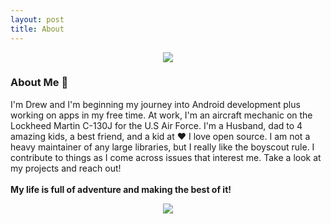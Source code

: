 ```yaml
---
layout: post
title: About
---
```

<p align="center">
  <img src="https://readme-typing-svg.herokuapp.com/?lines=Hello+World+🌎;Welcome+to+my+README!&font=Noto%20Sans&center=true&width=380&height=50">  
</p>

<h3 align="left">About Me 👋</h3>
<p align="left">
I'm Drew and I'm beginning my journey into Android development plus working on apps in my free time. At work, I'm an aircraft mechanic on the Lockheed Martin C-130J for the U.S Air Force. I'm a Husband, dad to 4 amazing kids, a best friend, and a kid at ❤️ I love open source. I am not a heavy maintainer of any large libraries, but I really like the boyscout rule. I contribute to things as I come across issues that interest me. Take a look at my projects and reach out!
  <br /> 
  <br />
  <strong>My life is full of adventure and making the best of it!</strong>
</p>
<p align="center">
  <img src = "https://github-readme-stats.vercel.app/api?username=drewstephensdesigns&show_icons=true&theme=dracula&line_height=20">
</p>
<br />
